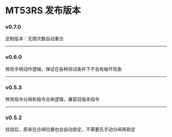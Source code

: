 # MT53RS 发布版本

### v0.7.0

定制版本：无限次数自动重合

---

### v0.6.0

修改手柄动作逻辑，保证在各种测试条件下不会有破坏现象

---

### v0.5.3

修改指令分闸和指令合闸逻辑，兼容旧版本指令

---

### v0.5.2

挂锁后，原来在合闸位置也会自动锁定，不需要先手动分闸再锁定